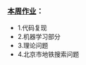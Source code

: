 ### [本周作业](https://github.com/Computing-Intelligence/jupyters_and_slides/blob/master/2019-summer/assignments/Assignment-02.ipynb)：

- 1.代码复现
- 2.机器学习部分
- 3.理论问题
- 4.北京市地铁搜索问题
